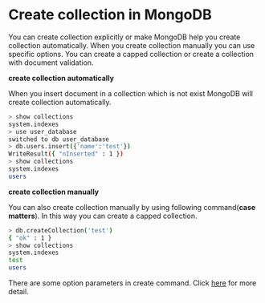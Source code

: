 # Create collection in MongoDB
You can create collection explicitly or make MongoDB help you create collection automatically. When you
create collection manually you can use specific options. You can create a capped collection or create a collection
with document validation.

**create collection automatically**

When you insert document in a collection which is not exist MongoDB will create collection automatically.
```bash
> show collections
system.indexes
> use user_database
switched to db user_database
> db.users.insert({'name':'test'})
WriteResult({ "nInserted" : 1 })
> show collections
system.indexes
users
```
**create collection manually**

You can also create collection manually by using following command(**case matters**). In this way you
 can create a capped
collection. 
```bash
> db.createCollection('test')
{ "ok" : 1 }
> show collections
system.indexes
test
users
```
There are some option parameters in create command. Click [here](https://docs.mongodb.com/manual/reference/method/db.createCollection/) for more detail.
